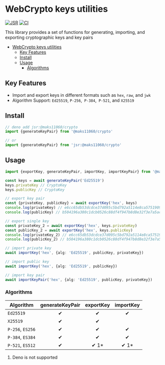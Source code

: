 # WebCrypto keys utilities

[![JSR][JSR badge]][JSR]
[![CI](https://github.com/MAKS11060/crypto/actions/workflows/ci.yml/badge.svg)](https://github.com/MAKS11060/crypto/actions/workflows/ci.yml)

[JSR]: https://jsr.io/@maks11060/crypto
[JSR badge]: https://jsr.io/badges/@maks11060/crypto


This library provides a set of functions for generating, importing, and exporting cryptographic keys and key pairs

- [WebCrypto keys utilities](#webcrypto-keys-utilities)
  - [Key Features](#key-features)
  - [Install](#install)
  - [Usage](#usage)
    - [Algorithms](#algorithms)

## Key Features
 - Import and export keys in different formats such as `hex`, `raw`, and `jwk`
 - Algorithm Support: `Ed25519`, `P-256`,` P-384`,` P-521`, and `X25519`

## Install
```ts
// deno add jsr:@maks11060/crypto
import {generateKeyPair} from '@maks11060/crypto'

// or
import {generateKeyPair} from 'jsr:@maks11060/crypto'
```

## Usage

```ts
import {exportKey, generateKeyPair, importKey, importKeyPair} from '@maks11060/crypto'

const keys = await generateKeyPair('Ed25519')
keys.privateKey // CryptoKey
keys.publicKey // CryptoKey

// export key pair
const {privateKey, publicKey} = await exportKey('hex', keys)
console.log(privateKey) // e6cc65db53dcdce37d095c5bd792a5114e8ca575190979dfaea1afa6da1daef9
console.log(publicKey) // b504196a380c1dcb0526c88df4f947b8d8e32f3e7a5ac57d852f439fc4fc80bc

// export single key
const privateKey_2 = await exportKey('hex', keys.privateKey)
const publicKey_2 = await exportKey('hex', keys.publicKey)
console.log(privateKey_2) // e6cc65db53dcdce37d095c5bd792a5114e8ca575190979dfaea1afa6da1daef9
console.log(publicKey_2) // b504196a380c1dcb0526c88df4f947b8d8e32f3e7a5ac57d852f439fc4fc80bc

// import private key
await importKey('hex', {alg: 'Ed25519', publicKey, privateKey})

// import public key
await importKey('hex', {alg: 'Ed25519', publicKey})

// import key pair
await importKeyPair('hex', {alg: 'Ed25519', publicKey, privateKey})
```

### Algorithms
| Algorithm        | generateKeyPair | exportKey | importKey |
| ---------------- | :-------------: | :-------: | :-------: |
| `Ed25519`        |        ✔        |     ✔     |     ✔     |
| `X25519`         |        ✔        |     ✔     |           |
| `P-256`, `ES256` |        ✔        |     ✔     |     ✔     |
| `P-384`, `ES384` |        ✔        |     ✔     |     ✔     |
| `P-521`, `ES512` |        ✔        |   ✔ 1*    |   ✔ 1*    |

1. Deno is not supported
